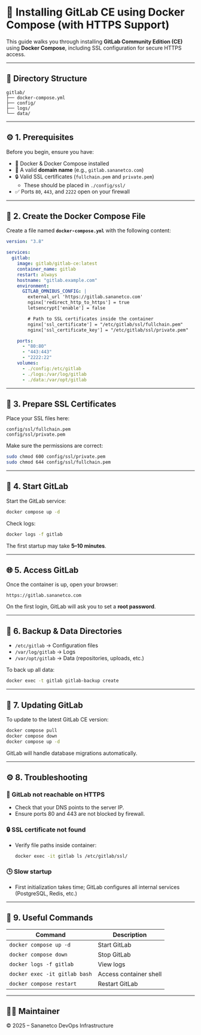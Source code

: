 # 🦩 Installing GitLab CE using Docker Compose (with HTTPS Support)

This guide walks you through installing **GitLab Community Edition (CE)** using **Docker Compose**, including SSL configuration for secure HTTPS access.

---

## 🧱 Directory Structure

```
gitlab/
├── docker-compose.yml
├── config/
├── logs/
└── data/
```

---

## ⚙️ 1. Prerequisites

Before you begin, ensure you have:

- 🐳 Docker & Docker Compose installed
- 🧾 A valid **domain name** (e.g., `gitlab.sananetco.com`)
- 🔒 Valid SSL certificates (`fullchain.pem` and `private.pem`)
  - These should be placed in `./config/ssl/`
- ✅ Ports `80`, `443`, and `2222` open on your firewall

---

## 🐳 2. Create the Docker Compose File

Create a file named **`docker-compose.yml`** with the following content:

```yaml
version: "3.8"

services:
  gitlab:
    image: gitlab/gitlab-ce:latest
    container_name: gitlab
    restart: always
    hostname: "gitlab.example.com"
    environment:
      GITLAB_OMNIBUS_CONFIG: |
        external_url 'https://gitlab.sananetco.com'
        nginx['redirect_http_to_https'] = true
        letsencrypt['enable'] = false

        # Path to SSL certificates inside the container
        nginx['ssl_certificate'] = "/etc/gitlab/ssl/fullchain.pem"
        nginx['ssl_certificate_key'] = "/etc/gitlab/ssl/private.pem"

    ports:
      - "80:80"
      - "443:443"
      - "2222:22"
    volumes:
      - ./config:/etc/gitlab
      - ./logs:/var/log/gitlab
      - ./data:/var/opt/gitlab
```

---

## 🔑 3. Prepare SSL Certificates

Place your SSL files here:

```
config/ssl/fullchain.pem
config/ssl/private.pem
```

Make sure the permissions are correct:

```bash
sudo chmod 600 config/ssl/private.pem
sudo chmod 644 config/ssl/fullchain.pem
```

---

## 🚀 4. Start GitLab

Start the GitLab service:

```bash
docker compose up -d
```

Check logs:

```bash
docker logs -f gitlab
```

The first startup may take **5–10 minutes**.

---

## 🌐 5. Access GitLab

Once the container is up, open your browser:

```
https://gitlab.sananetco.com
```

On the first login, GitLab will ask you to set a **root password**.

---

## 🧩 6. Backup & Data Directories

- `/etc/gitlab` → Configuration files  
- `/var/log/gitlab` → Logs  
- `/var/opt/gitlab` → Data (repositories, uploads, etc.)

To back up all data:

```bash
docker exec -t gitlab gitlab-backup create
```

---

## 🔄 7. Updating GitLab

To update to the latest GitLab CE version:

```bash
docker compose pull
docker compose down
docker compose up -d
```

GitLab will handle database migrations automatically.

---

## ⚙️ 8. Troubleshooting

### 🧱 GitLab not reachable on HTTPS
- Check that your DNS points to the server IP.
- Ensure ports 80 and 443 are not blocked by firewall.

### 🔒 SSL certificate not found
- Verify file paths inside container:
  ```bash
  docker exec -it gitlab ls /etc/gitlab/ssl/
  ```

### 🕒 Slow startup
- First initialization takes time; GitLab configures all internal services (PostgreSQL, Redis, etc.)

---

## 🧰 9. Useful Commands

| Command | Description |
|----------|-------------|
| `docker compose up -d` | Start GitLab |
| `docker compose down` | Stop GitLab |
| `docker logs -f gitlab` | View logs |
| `docker exec -it gitlab bash` | Access container shell |
| `docker compose restart` | Restart GitLab |

---

## 👨‍💻 Maintainer
© 2025 – Sananetco DevOps Infrastructure
